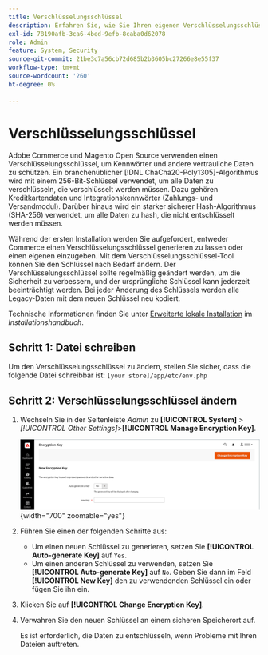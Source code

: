 ```yaml
---
title: Verschlüsselungsschlüssel
description: Erfahren Sie, wie Sie Ihren eigenen Verschlüsselungsschlüssel automatisch generieren oder hinzufügen, der regelmäßig geändert werden sollte, um die Sicherheit zu verbessern.
exl-id: 78190afb-3ca6-4bed-9efb-8caba0d62078
role: Admin
feature: System, Security
source-git-commit: 21be3c7a56cb72d685b2b3605bc27266e8e55f37
workflow-type: tm+mt
source-wordcount: '260'
ht-degree: 0%

---
```


# Verschlüsselungsschlüssel

Adobe Commerce und Magento Open Source verwenden einen Verschlüsselungsschlüssel, um Kennwörter und andere vertrauliche Daten zu schützen. Ein branchenüblicher [!DNL ChaCha20-Poly1305]-Algorithmus wird mit einem 256-Bit-Schlüssel verwendet, um alle Daten zu verschlüsseln, die verschlüsselt werden müssen. Dazu gehören Kreditkartendaten und Integrationskennwörter (Zahlungs- und Versandmodul). Darüber hinaus wird ein starker sicherer Hash-Algorithmus (SHA-256) verwendet, um alle Daten zu hash, die nicht entschlüsselt werden müssen.

Während der ersten Installation werden Sie aufgefordert, entweder Commerce einen Verschlüsselungsschlüssel generieren zu lassen oder einen eigenen einzugeben. Mit dem Verschlüsselungsschlüssel-Tool können Sie den Schlüssel nach Bedarf ändern. Der Verschlüsselungsschlüssel sollte regelmäßig geändert werden, um die Sicherheit zu verbessern, und der ursprüngliche Schlüssel kann jederzeit beeinträchtigt werden. Bei jeder Änderung des Schlüssels werden alle Legacy-Daten mit dem neuen Schlüssel neu kodiert.

Technische Informationen finden Sie unter [Erweiterte lokale Installation](https://experienceleague.adobe.com/docs/commerce-operations/installation-guide/advanced.html) im _Installationshandbuch_.

## Schritt 1: Datei schreiben

Um den Verschlüsselungsschlüssel zu ändern, stellen Sie sicher, dass die folgende Datei schreibbar ist: `[your store]/app/etc/env.php`

## Schritt 2: Verschlüsselungsschlüssel ändern

1. Wechseln Sie in der Seitenleiste _Admin_ zu **[!UICONTROL System]** > _[!UICONTROL Other Settings]_>**[!UICONTROL Manage Encryption Key]**.

   ![Systemverschlüsselungsschlüssel](./assets/encryption-key.png){width="700" zoomable="yes"}

1. Führen Sie einen der folgenden Schritte aus:

   - Um einen neuen Schlüssel zu generieren, setzen Sie **[!UICONTROL Auto-generate Key]** auf `Yes`.
   - Um einen anderen Schlüssel zu verwenden, setzen Sie **[!UICONTROL Auto-generate Key]** auf `No`. Geben Sie dann im Feld **[!UICONTROL New Key]** den zu verwendenden Schlüssel ein oder fügen Sie ihn ein.

1. Klicken Sie auf **[!UICONTROL Change Encryption Key]**.

1. Verwahren Sie den neuen Schlüssel an einem sicheren Speicherort auf.

   Es ist erforderlich, die Daten zu entschlüsseln, wenn Probleme mit Ihren Dateien auftreten.
